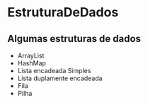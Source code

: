 # EstruturaDeDados
## Algumas estruturas de dados 

<ul>
  
  <li>ArrayList</li>  
  <li>HashMap</li>
  <li>Lista encadeada Simples</li>
  <li>Lista duplamente encadeada</li>
  <li>Fila</li>
  <li>Pilha</li>
  
</ul>

